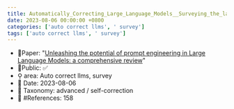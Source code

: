 ```yaml
---
title: Automatically_Correcting_Large_Language_Models__Surveying_the_landscape_of_diverse_self-correction_strategies
date: 2023-08-06 00:00:00 +0800
categories: ['auto correct llms', ' survey']
tags: ['auto correct llms', ' survey']
---
```


- 📙Paper: "[Unleashing the potential of prompt engineering in Large Language Models: a comprehensive review](https://www.semanticscholar.org/paper/Unleashing-the-potential-of-prompt-engineering-in-a-Chen-Zhang/595c8d39a6155354fd7d8f62a4441be5c82e68da)"
- 🔑Public: ✅
- ⚲ area: Auto correct llms,  survey
- 📅 Date: 2023-08-06
- 🔎 Taxonomy: advanced / self-correction
- 📝 #References: 158
